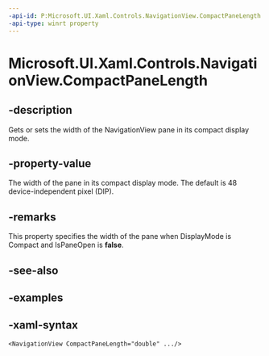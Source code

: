 ```yaml
---
-api-id: P:Microsoft.UI.Xaml.Controls.NavigationView.CompactPaneLength
-api-type: winrt property
---
```

<!-- Property syntax.
public double CompactPaneLength { get;  set; }
-->

# Microsoft.UI.Xaml.Controls.NavigationView.CompactPaneLength


## -description

Gets or sets the width of the NavigationView pane in its compact display mode.


## -property-value

The width of the pane in its compact display mode. The default is 48 device-independent pixel (DIP).


## -remarks

This property specifies the width of the pane when DisplayMode is Compact and IsPaneOpen is **false**.


## -see-also


## -examples


## -xaml-syntax

```xaml
<NavigationView CompactPaneLength="double" .../>
```


